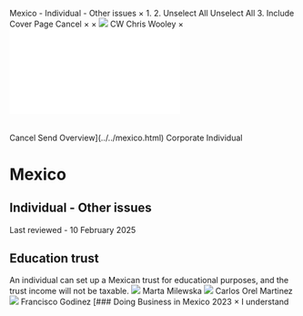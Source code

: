 Mexico - Individual - Other issues
×
1.
2.
Unselect All
Unselect All
3.
Include Cover Page
Cancel
×
×
![](../../-/media/world-wide-tax-summaries/attachments/global---chris-wooley.ashx%3Frev=ac5e5f3223b34096b1afc2a6009c7320&revision=ac5e5f32-23b3-4096-b1af-c2a6009c7320&hash=859B7ADC84DC2CBEC9760E9E6EE7DE6D0A8BFCDF)
CW
Chris Wooley
×
![](other-issues.html)
######
Cancel
Send
Overview](../../mexico.html)
Corporate
Individual
# Mexico
## Individual - Other issues
Last reviewed - 10 February 2025
## Education trust
An individual can set up a Mexican trust for educational purposes, and the trust income will not be taxable.
![](../../-/media/world-wide-tax-summaries/mexicomarta-milewskamexico--marta-milewskajpg20221018094145043.ashx%3Frev=e5b38e6f49714b7abfea5a9b3b9f2a97&revision=e5b38e6f-4971-4b7a-bfea-5a9b3b9f2a97&hash=B66605D7D13AEE3FA1696B764B400DEC204270C8)
Marta Milewska
![](../../-/media/world-wide-tax-summaries/mexicocarlos-orel-martinezmexico--carlos-orel-martinezjpg20220105114032112.ashx%3Frev=218cf6ba3b0449b8a1811d8fbdf77ce1&revision=218cf6ba-3b04-49b8-a181-1d8fbdf77ce1&hash=4EED2D2AD842DF356785FA1D5F66827EEEA6B70F)
Carlos Orel Martinez
![](../../-/media/world-wide-tax-summaries/mexicofrancisco-godinezmexico--francisco-godinezjpg20220105114355746.ashx%3Frev=5a2ea2112c20417db99c94147bc8cba1&revision=5a2ea211-2c20-417d-b99c-94147bc8cba1&hash=B5400846B829B464F95DE09C9257968FDFB9C165)
Francisco Godinez
[### Doing Business in Mexico 2023
×
I understand
